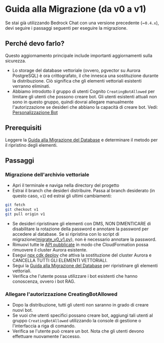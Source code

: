 # Guida alla Migrazione (da v0 a v1)

Se stai già utilizzando Bedrock Chat con una versione precedente (~`0.4.x`), devi seguire i passaggi seguenti per eseguire la migrazione.

## Perché devo farlo?

Questo aggiornamento principale include importanti aggiornamenti sulla sicurezza.

- Lo storage del database vettoriale (ovvero, pgvector su Aurora PostgreSQL) è ora crittografato, il che innesca una sostituzione durante la distribuzione. Ciò significa che gli elementi vettoriali esistenti verranno eliminati.
- Abbiamo introdotto il gruppo di utenti Cognito `CreatingBotAllowed` per limitare gli utenti che possono creare bot. Gli utenti esistenti attuali non sono in questo gruppo, quindi dovrai allegare manualmente l'autorizzazione se desideri che abbiano la capacità di creare bot. Vedi: [Personalizzazione Bot](../../README.md#bot-personalization)

## Prerequisiti

Leggere la [Guida alla Migrazione del Database](./DATABASE_MIGRATION_it-IT.md) e determinare il metodo per il ripristino degli elementi.

## Passaggi

### Migrazione dell'archivio vettoriale

- Apri il terminale e naviga nella directory del progetto
- Estrai il branch che desideri distribuire. Passa al branch desiderato (in questo caso, `v1`) ed estrai gli ultimi cambiamenti:

```sh
git fetch
git checkout v1
git pull origin v1
```

- Se desideri ripristinare gli elementi con DMS, NON DIMENTICARE di disabilitare la rotazione della password e annotare la password per accedere al database. Se si ripristina con lo script di migrazione([migrate_v0_v1.py](./migrate_v0_v1.py)), non è necessario annotare la password.
- Rimuovi tutte le [API pubblicate](../PUBLISH_API_it-IT.md) in modo che CloudFormation possa rimuovere il cluster Aurora esistente.
- Esegui [npx cdk deploy](../README.md#deploy-using-cdk) che attiva la sostituzione del cluster Aurora e CANCELLA TUTTI GLI ELEMENTI VETTORIALI.
- Segui la [Guida alla Migrazione del Database](./DATABASE_MIGRATION_it-IT.md) per ripristinare gli elementi vettoriali.
- Verifica che l'utente possa utilizzare i bot esistenti che hanno conoscenza, ovvero i bot RAG.

### Allegare l'autorizzazione CreatingBotAllowed

- Dopo la distribuzione, tutti gli utenti non saranno in grado di creare nuovi bot.
- Se vuoi che utenti specifici possano creare bot, aggiungi tali utenti al gruppo `CreatingBotAllowed` utilizzando la console di gestione o l'interfaccia a riga di comando.
- Verifica se l'utente può creare un bot. Nota che gli utenti devono effettuare nuovamente l'accesso.